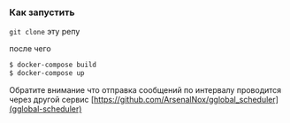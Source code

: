 ### Как запустить 

```git clone``` эту репу

после чего 
```bash
$ docker-compose build
$ docker-compose up
```

Обратите внимание что отправка сообщений по интервалу проводится через другой сервис [https://github.com/ArsenalNox/gglobal_scheduler](gglobal-scheduler)
